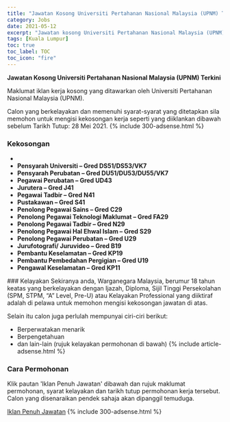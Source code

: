 ```yaml
---
title: "Jawatan Kosong Universiti Pertahanan Nasional Malaysia (UPNM) Terkini" 
category: Jobs 
date: 2021-05-12 
excerpt: "Jawatan kosong Universiti Pertahanan Nasional Malaysia (UPNM) terkini untuk kekosongan ,Pensyarah Universiti – Gred DS51/DS53/VK7 ,Pensyarah Perubatan – Gred DU51/DU53/DU55/VK7 ,Pegawai Perubatan – Gred UD43,Jurutera – Gred J41,Pegawai Tadbir – Gred N41,Pustakawan – Gred S41,Penolong Pegawai Sains – Gred C29,Penolong Pegawai Teknologi Maklumat – Gred FA29,Penolong Pegawai Tadbir – Gred N29,Penolong Pegawai Hal Ehwal Islam – Gred S29,Penolong Pegawai Perubatan – Gred U29,Jurufotografi/ Juruvideo – Gred B19,Pembantu Keselamatan – Gred KP19,Pembantu Pembedahan Pergigian – Gred U19,Pengawal Keselamatan – Gred KP11" 
tags: [Kuala Lumpur] 
toc: true 
toc_label: TOC 
toc_icon: "fire" 
--- 
```


**Jawatan Kosong Universiti Pertahanan Nasional Malaysia (UPNM) Terkini**

Maklumat iklan kerja kosong yang ditawarkan oleh Universiti Pertahanan Nasional Malaysia (UPNM). 

Calon yang berkelayakan dan memenuhi syarat-syarat yang ditetapkan sila memohon untuk mengisi kekosongan kerja seperti yang diiklankan dibawah sebelum Tarikh Tutup: 28 Mei 2021. 
{% include 300-adsense.html %} 
### Kekosongan 
<ul>
<li>
<li><strong>Pensyarah Universiti &#8211; Gred DS51/DS53/VK7 </strong></li>
<li><strong>Pensyarah Perubatan &#8211; Gred DU51/DU53/DU55/VK7 </strong></li>
<li><strong>Pegawai Perubatan &#8211; Gred UD43</strong></li>
<li><strong>Jurutera &#8211; Gred J41</strong></li>
<li><strong>Pegawai Tadbir &#8211; Gred N41</strong></li>
<li><strong>Pustakawan &#8211; Gred S41</strong></li>
<li><strong>Penolong Pegawai Sains &#8211; Gred C29</strong></li>
<li><strong>Penolong Pegawai Teknologi Maklumat &#8211; Gred FA29</strong></li>
<li><strong>Penolong Pegawai Tadbir &#8211; Gred N29</strong></li>
<li><strong>Penolong Pegawai Hal Ehwal Islam &#8211; Gred S29</strong></li>
<li><strong>Penolong Pegawai Perubatan &#8211; Gred U29</strong></li>
<li><strong>Jurufotografi/ Juruvideo &#8211; Gred B19</strong></li>
<li><strong>Pembantu Keselamatan &#8211; Gred KP19</strong></li>
<li><strong>Pembantu Pembedahan Pergigian &#8211; Gred U19</strong></li>
<li><strong>Pengawal Keselamatan &#8211; Gred KP11</strong></li>
</ul> 
### Kelayakan 
Sekiranya anda, Warganegara Malaysia, berumur 18 tahun keatas yang berkelayakan dengan Ijazah, Diploma, Sijil Tinggi Persekolahan (SPM, STPM, “A” Level, Pre-U) atau Kelayakan Professional yang diiktiraf adalah di pelawa untuk memohon mengisi kekosongan jawatan di atas.

Selain itu calon juga perlulah mempunyai ciri-ciri berikut:
- Berperwatakan menarik
- Berpengetahuan
- dan lain-lain (rujuk kelayakan permohonan di bawah) 
{% include article-adsense.html %} 
### Cara Permohonan 
Klik pautan 'Iklan Penuh Jawatan' dibawah dan rujuk maklumat permohonan, syarat kelayakan dan tarikh tutup permohonan kerja tersebut.
Calon yang disenaraikan pendek sahaja akan dipanggil temuduga.

<a href="https://erecruitment.upnm.edu.my/?fbclid=IwAR34_CNEjXfRoNfeCwCepETrFY4LL4WRUYPwOl3FK0xLqqEhhkb43SWzqoo" class="btn btn--info" target="_blank" rel="nofollow noopenner">Iklan Penuh Jawatan</a> 
{% include 300-adsense.html %} 